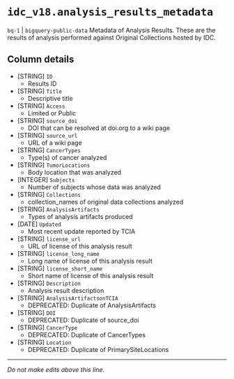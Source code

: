 # `idc_v18.analysis_results_metadata`
`bq-1` | `bigquery-public-data`
Metadata of Analysis Results. These are the results of analysis performed against Original Collections hosted by IDC.

## Column details
* [STRING]    `ID`
  - Results ID
* [STRING]    `Title`
  - Descriptive title
* [STRING]    `Access`
  - Limited or Public
* [STRING]    `source_doi`
  - DOI that can be resolved at doi.org to a wiki page
* [STRING]    `source_url`
  - URL of a wiki page
* [STRING]    `CancerTypes`
  - Type(s) of cancer analyzed
* [STRING]    `TumorLocations`
  - Body location that was analyzed
* [INTEGER]   `Subjects`
  - Number of subjects whose data was analyzed
* [STRING]    `Collections`
  - collection_names of original data collections analyzed
* [STRING]    `AnalysisArtifacts`
  - Types of analysis artifacts produced
* [DATE]      `Updated`
  - Most recent update reported by TCIA
* [STRING]    `license_url`
  - URL of license of this analysis result
* [STRING]    `license_long_name`
  - Long name of license of this analysis result
* [STRING]    `license_short_name`
  - Short name of license of this analysis result
* [STRING]    `Description`
  - Analysis result description
* [STRING]    `AnalysisArtifactsonTCIA`
  - DEPRECATED: Duplicate of AnalysisArtifacts
* [STRING]    `DOI`
  - DEPRECATED: Duplicate of source_doi
* [STRING]    `CancerType`
  - DEPRECATED: Duplicate of CancerTypes
* [STRING]    `Location`
  - DEPRECATED: Duplicate of PrimarySiteLocations

-------------------------------------------------------------------------------
*Do not make edits above this line.*
